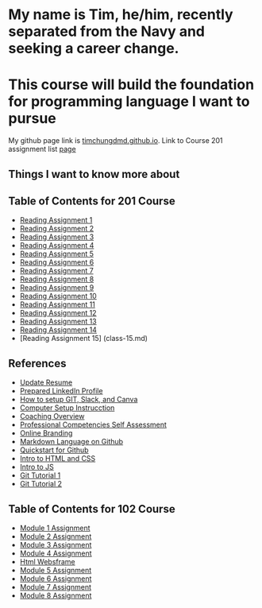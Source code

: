 <h1>My name is Tim, he/him, recently separated from the Navy and seeking a career change.</h1>
<h1> This course will build the foundation for programming language I want to pursue</h1>



My github page link is [timchungdmd.github.io](https://timchungdmd.github.io/reading-notes/).
Link to Course 201 assignment list [page](https://codefellows.github.io/common_curriculum/readings_and_reflections/discussion_submission)
## Things I want to know more about
  
## Table of Contents for 201 Course
- [Reading Assignment 1](class-01.md)
- [Reading Assignment 2](class-02.md)
- [Reading Assignment 3](class-03.md)
- [Reading Assignment 4](class-04.md)
- [Reading Assignment 5](class-05.md)
- [Reading Assignment 6](class-06.md)
- [Reading Assignment 7](class-07.md)
- [Reading Assignment 8](class-08.md)
- [Reading Assignment 9](class-09.md)
- [Reading Assignment 10](class-10.md)
- [Reading Assignment 11](class-11.md)
- [Reading Assignment 12](class-12.md)
- [Reading Assignment 13](class-13.md)
- [Reading Assignment 14](class-14.md)
- [Reading Assignment 15] (class-15.md)
## References
- [Update Resume](https://codefellows.github.io/common_curriculum/career_coaching/201/update-your-resume)
- [Prepared LinkedIn Profile](https://codefellows.github.io/common_curriculum/career_coaching/201/prepare-your-linkedin)
- [How to setup GIT, Slack, and Canva](https://codefellows.github.io/common_curriculum/prework/setup-your-accounts)
- [Computer Setup Instrucction](https://codefellows.github.io/common_curriculum/prework/setup-your-accounts)
- [Coaching Overview](https://codefellows.github.io/common_curriculum/career_coaching/)
- [Professional Competencies Self Assessment](https://docs.google.com/forms/d/e/1FAIpQLSenWXMwGGjzgDsXwCi3hw0eJ4oLNPMbdJIP1OGdULMrpYQn9w/viewform)
- [Online Branding](https://docs.google.com/presentation/d/1yTT4Ts5GOzHOTGeqwMbJdTCsgRheu7qJq0rWm4MJjcw/edit#slide=id.g2bbea01bd4_0_240)
- [Markdown Language on Github](https://docs.github.com/en/get-started/writing-on-github/getting-started-with-writing-and-formatting-on-github/basic-writing-and-formatting-syntax)
- [Quickstart for Github](https://docs.github.com/en/pages/quickstart)
- [Intro to HTML and CSS](https://www.khanacademy.org/computing/computer-programming/html-css)
- [Intro to JS](https://www.khanacademy.org/computing/computer-programming/programming)
- [Git Tutorial 1](https://blog.udemy.com/git-tutorial-a-comprehensive-guide)
- [Git Tutorial 2](https://learngitbranching.js.org/)
## Table of Contents for 102 Course
- [Module 1 Assignment](learn-markdown.md)
- [Module 2 Assignment](read2-reflection-discussion.md)
- [Module 3 Assignment](read3-revisions-and-the-cloud.md)
- [Module 4 Assignment](read4-html-structures.md)
- [Html Websframe](https://timchungdmd.github.io/webframe/)
- [Module 5 Assignment](read5-css.md)
- [Module 6 Assignment](read6-javascript.md)
- [Module 7 Assignment](read7-programmingjs.md)
- [Module 8 Assignment](read8-loops.md)
